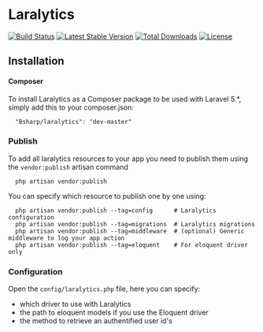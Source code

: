 # Laralytics

[![Build Status](https://travis-ci.org/bsharp/Laralytics.svg)](https://travis-ci.org/bsharp/Laralytics)
[![Latest Stable Version](https://poser.pugx.org/bsharp/laralytics/v/stable)](https://packagist.org/packages/bsharp/laralytics)
[![Total Downloads](https://poser.pugx.org/bsharp/laralytics/downloads)](https://packagist.org/packages/bsharp/laralytics)
[![License](https://poser.pugx.org/bsharp/laralytics/license)](https://packagist.org/packages/bsharp/laralytics)

## Installation

#### Composer

To install Laralytics as a Composer package to be used with Laravel 5.*, simply add this to your composer.json:

```
  "Bsharp/laralytics": "dev-master"
```

### Publish

To add all laralytics resources to your app you need to publish them using the `vendor:publish` artisan command

```
  php artisan vendor:publish
```

You can specify which resource to publish one by one using:

```
  php artisan vendor:publish --tag=config      # Laralytics configuration
  php artisan vendor:publish --tag=migrations  # Laralytics migrations
  php artisan vendor:publish --tag=middleware  # (optional) Generic middleware to log your app action
  php artisan vendor:publish --tag=eloquent    # For eloquent driver only

```

### Configuration

Open the `config/laralytics.php` file, here you can specify:
- which driver to use with Laralytics
- the path to eloquent models if you use the Eloquent driver
- the method to retrieve an authentified user id's
